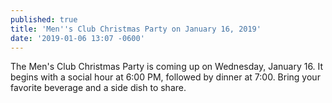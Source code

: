 ```yaml
---
published: true
title: 'Men''s Club Christmas Party on January 16, 2019'
date: '2019-01-06 13:07 -0600'
---
```

The Men's Club Christmas Party is coming up on Wednesday, January 16. It begins with a social hour at 6:00 PM, followed by dinner at 7:00. Bring your favorite beverage and a side dish to share.